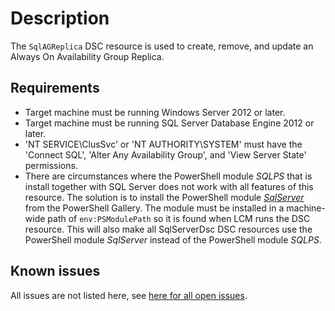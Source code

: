 # Description

The `SqlAGReplica` DSC resource is used to create, remove, and update an
Always On Availability Group Replica.

## Requirements

* Target machine must be running Windows Server 2012 or later.
* Target machine must be running SQL Server Database Engine 2012 or later.
* 'NT SERVICE\ClusSvc' or 'NT AUTHORITY\SYSTEM' must have the 'Connect SQL',
  'Alter Any Availability Group', and 'View Server State' permissions.
* There are circumstances where the PowerShell module _SQLPS_ that is install
  together with SQL Server does not work with all features of this resource.
  The solution is to install the PowerShell module [_SqlServer_](https://www.powershellgallery.com/packages/SqlServer)
  from the PowerShell Gallery. The module must be installed in a machine-wide
  path of `env:PSModulePath` so it is found when LCM runs the DSC resource.
  This will also make all SqlServerDsc DSC resources use the PowerShell
  module _SqlServer_ instead of the PowerShell module _SQLPS_.

## Known issues

All issues are not listed here, see [here for all open issues](https://github.com/dsccommunity/SqlServerDsc/issues?q=is%3Aissue+is%3Aopen+in%3Atitle+SqlAGReplica).

